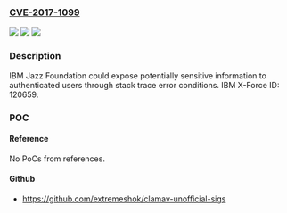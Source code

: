 ### [CVE-2017-1099](https://cve.mitre.org/cgi-bin/cvename.cgi?name=CVE-2017-1099)
![](https://img.shields.io/static/v1?label=Product&message=Rational%20Collaborative%20Lifecycle%20Management&color=blue)
![](https://img.shields.io/static/v1?label=Version&message=n%2Fa&color=blue)
![](https://img.shields.io/static/v1?label=Vulnerability&message=Obtain%20Information&color=brighgreen)

### Description

IBM Jazz Foundation could expose potentially sensitive information to authenticated users through stack trace error conditions. IBM X-Force ID: 120659.

### POC

#### Reference
No PoCs from references.

#### Github
- https://github.com/extremeshok/clamav-unofficial-sigs

